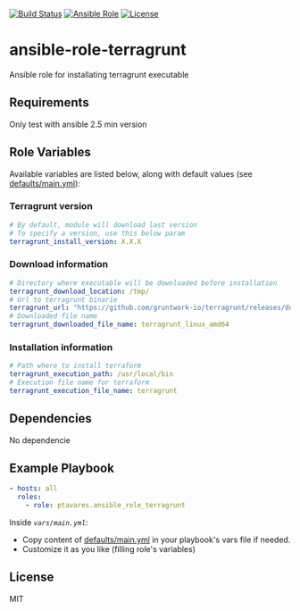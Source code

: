 [![Build Status](https://img.shields.io/travis/ptavares/ansible-role-terragrunt/master.svg?style=flat-square)](https://travis-ci.org/ptavares/ansible-role-terragrunt)
[![Ansible Role](https://img.shields.io/ansible/role/29419.svg)](https://galaxy.ansible.com/ptavares/ansible-role-terragrunt)
[![License](https://img.shields.io/badge/license-MIT-brightgreen.svg?style=flat-square)](https://github.com/ptavares/ansible-role-terragrunt/blob/master/LICENSE)

ansible-role-terragrunt
=========

Ansible role for installating terragrunt executable

Requirements
------------

Only test with ansible 2.5 min version

Role Variables
--------------
Available variables are listed below, along with default values (see [defaults/main.yml](https://github.com/ptavares/ansible-role-terragrunt/blob/master/defaults/main.yml)):

### Terragrunt version 

```yaml
# By default, module will download last version
# To specify a version, use this below param
terragrunt_install_version: X.X.X
```
### Download information

```yaml
# Directory where executable will be downloaded before installation
terragrunt_download_location: /tmp/
# Url to terragrunt binarie
terragrunt_url: "https://github.com/gruntwork-io/terragrunt/releases/download/{{ terragrunt_install_version }}/terragrunt_linux_amd64"
# Downloaded file name 
terragrunt_downloaded_file_name: terragrunt_linux_amd64
```

### Installation information

```yaml
# Path where to install terraform
terragrunt_execution_path: /usr/local/bin
# Execution file name for terraform
terragrunt_execution_file_name: terragrunt
```

Dependencies
------------

No dependencie

Example Playbook
----------------

```yaml
- hosts: all
  roles:
    - role: ptavares.ansible_role_terragrunt
```
Inside *`vars/main.yml`*:
- Copy content of [defaults/main.yml](https://github.com/ptavares/ansible-role-terragrunt/blob/master/defaults/main.yml) in your playbook's vars file if needed.
- Customize it as you like (filling role's variables)

License
-------

MIT
